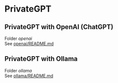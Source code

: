 # PrivateGPT

## PrivateGPT with OpenAI (ChatGPT)
Folder <i>openai</i><br/>
See <a href="openai/README.md">openai/README.md</a>

## PrivateGPT with Ollama
Folder <i>ollama</i><br/>
See <a href="ollama/README.md">ollama/README.md</a>